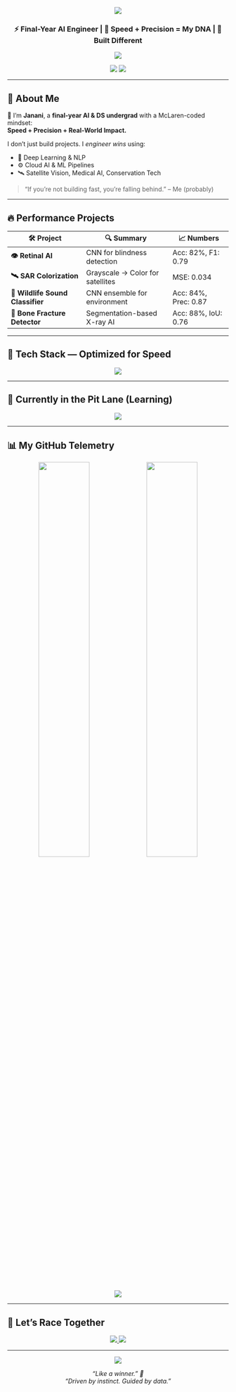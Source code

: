 <!-- 🏁 Papaya Orange McLaren Banner -->
<p align="center">
  <img src="https://capsule-render.vercel.app/api?type=waving&height=260&text=Hi%20🏎️%20I'm%20Janani%20Soundara%20Rajan&fontAlign=40&fontSize=40&fontColor=ffffff&colorGradient=orange:gray" />
</p>

<h3 align="center">⚡ Final-Year AI Engineer | 🧠 Speed + Precision = My DNA | 🧡 Built Different</h3>

<p align="center">
  <img src="https://readme-typing-svg.demolab.com?font=Fira+Code&size=19&pause=800&center=true&vCenter=true&width=520&lines=Driven+by+instinct.+Guided+by+data.;Like+a+winner+%F0%9F%8F%86;Race-ready+AI+Engineer;McLaren+Mindset%2C+Code+Crafted" />
</p>

<p align="center">
  <a href="https://linkedin.com/in/jananisoundararajan"><img src="https://img.shields.io/badge/LinkedIn-Connect-orange?style=flat-square&logo=linkedin&logoColor=white&color=ff7f11" /></a>
  <a href="mailto:jananisoundararajan18@gmail.com"><img src="https://img.shields.io/badge/Gmail-jananisoundararajan18%40gmail.com-black?style=flat-square&logo=gmail" /></a>
</p>

---

## 🧬 About Me

🏁 I’m **Janani**, a **final-year AI & DS undergrad** with a McLaren-coded mindset:  
**Speed + Precision + Real-World Impact.**  

I don’t just build projects. I *engineer wins* using:
- 🧠 Deep Learning & NLP
- ⚙️ Cloud AI & ML Pipelines
- 🛰️ Satellite Vision, Medical AI, Conservation Tech

> “If you’re not building fast, you’re falling behind.” – Me (probably)

---

## 🔥 Performance Projects

| 🛠️ Project | 🔍 Summary | 📈 Numbers |
|------------|------------|------------|
| **👁️ Retinal AI** | CNN for blindness detection | Acc: 82%, F1: 0.79 |
| **🛰️ SAR Colorization** | Grayscale → Color for satellites | MSE: 0.034 |
| **🦉 Wildlife Sound Classifier** | CNN ensemble for environment | Acc: 84%, Prec: 0.87 |
| **🦴 Bone Fracture Detector** | Segmentation-based X-ray AI | Acc: 88%, IoU: 0.76 |

---

## 🧰 Tech Stack — Optimized for Speed

<p align="center">
  <img src="https://skillicons.dev/icons?i=python,tensorflow,pytorch,react,html,css,js,java,c,streamlit,git,github,gcp,vscode,figma&theme=light" />
</p>

---

## 🛞 Currently in the Pit Lane (Learning)

<p align="center">
  <img src="https://readme-typing-svg.herokuapp.com?font=Fira+Code&duration=3000&pause=100&color=FFA500&center=true&vCenter=true&width=460&lines=LangChain+%26+RAG;Explainable+AI+%F0%9F%93%8A;Cloud+AI+Deployment;Fine-Tuning+LLMs;Speeding+Up+Inference" />
</p>

---

## 📊 My GitHub Telemetry

<p align="center">
  <img src="https://github-readme-stats.vercel.app/api?username=jananisoundararajan&show_icons=true&hide_border=true&theme=radical&title_color=ff7f11&icon_color=ff7f11" width="48%" />
  <img src="https://github-readme-streak-stats.herokuapp.com?user=jananisoundararajan&theme=radical&hide_border=true&ring=ff7f11&fire=ff7f11&currStreakLabel=ff7f11" width="48%" />
</p>

<p align="center">
  <img src="https://github-readme-stats.vercel.app/api/top-langs/?username=jananisoundararajan&layout=compact&theme=radical&hide_border=true&title_color=ff7f11" />
</p>

---

## 🧭 Let’s Race Together

<p align="center">
  <a href="https://linkedin.com/in/jananisoundararajan">
    <img src="https://img.shields.io/badge/LinkedIn-LinkedUp-orange?style=for-the-badge&logo=linkedin&logoColor=white&color=ff7f11" />
  </a>
  <a href="mailto:jananisoundararajan18@gmail.com">
    <img src="https://img.shields.io/badge/Gmail-Start+Engines-black?style=for-the-badge&logo=gmail" />
  </a>
</p>

---

<p align="center">
  <img src="https://capsule-render.vercel.app/api?type=waving&height=120&section=footer&color=orange" />
</p>

<p align="center"><i>“Like a winner.” 🏁</i><br><i>“Driven by instinct. Guided by data.”</i></p>
